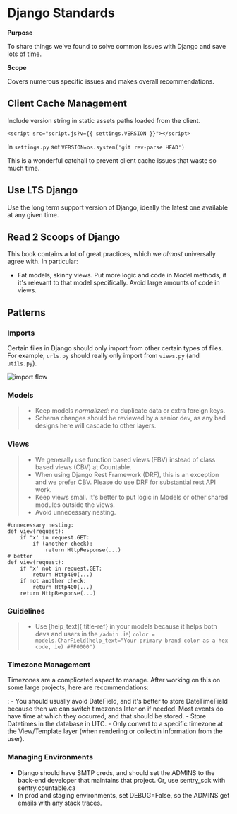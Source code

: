 Django Standards
================

**Purpose**

To share things we\'ve found to solve common issues with Django and save
lots of time.

**Scope**

Covers numerous specific issues and makes overall recommendations.

Client Cache Management
-----------------------

Include version string in static assets paths loaded from the client.

    <script src="script.js?v={{ settings.VERSION }}"></script>

In `settings.py` set `VERSION=os.system('git rev-parse HEAD')`

This is a wonderful catchall to prevent client cache issues that waste
so much time.

Use LTS Django
--------------

Use the long term support version of Django, ideally the latest one
available at any given time.

Read 2 Scoops of Django
-----------------------

This book contains a lot of great practices, which we *almost*
universally agree with. In particular:

-   Fat models, skinny views. Put more logic and code in Model methods,
    if it\'s relevant to that model specifically. Avoid large amounts of
    code in views.

Patterns
--------

### Imports

Certain files in Django should only import from other certain types of
files. For example, `urls.py` should really only import from `views.py`
(and `utils.py`).

![import flow](./django_import_flow.jpg)

### Models

> -   Keep models *normalized*: no duplicate data or extra foreign keys.
> -   Schema changes should be reviewed by a senior dev, as any bad
>     designs here will cascade to other layers.

### Views

> -   We generally use function based views (FBV) instead of class based
>     views (CBV) at Countable.
> -   When using Django Rest Framework (DRF), this is an exception and
>     we prefer CBV. Please do use DRF for substantial rest API work.
> -   Keep views small. It\'s better to put logic in Models or other
>     shared modules outside the views.
> -   Avoid unnecessary nesting.

    #unnecessary nesting:
    def view(request):
        if 'x' in request.GET:
            if (another check):
                return HttpResponse(...)
    # better
    def view(request):
        if 'x' not in request.GET:
            return Http400(...)
        if not another check:
            return Http400(...)
        return HttpResponse(...)

### Guidelines

> -   Use [help\_text]{.title-ref} in your models because it helps both
>     devs and users in the `/admin` . ie)
>     `color = models.CharField(help_text="Your primary brand color as a hex code, ie) #FF0000")`

### Timezone Management

Timezones are a complicated aspect to manage. After working on this on some large projects, here are recommendations:

:   -   You should usually avoid DateField, and it\'s better to store
        DateTimeField because then we can switch timezones later on if
        needed. Most events do have time at which they occurred, and
        that should be stored.
    -   Store Datetimes in the database in UTC.
    -   Only convert to a specific timezone at the View/Template layer
        (when rendering or collectin information from the user).

### Managing Environments

-   Django should have SMTP creds, and should set the ADMINS to the
    back-end developer that maintains that project. Or, use sentry\_sdk
    with sentry.countable.ca
-   In prod and staging environments, set DEBUG=False, so the ADMINS get
    emails with any stack traces.
